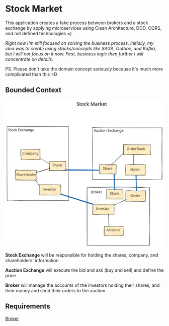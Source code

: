 # Stock Market
This application creates a fake process between brokers and a stock exchange by applying microservices using Clean Architecture, DDD, CQRS, and not defined technologies =) 

*Right now I'm still focused on solving the business process. Initially, my idea was to create using stacks/concepts like SAGA, Outbox, and Kafka, but I will not focus on it now. First, business logic then further I will concentrate on details.*

PS. Please don't take the domain concept seriously because it's much more complicated than this =D

## Bounded Context

![Context Diagram](documentation/boundaries.excalidraw.svg)

**Stock Exchange** will be responsible for holding the shares, company, and shareholders' information

**Auction Exchange** will execute the bid and ask (buy and sell) and define the price

**Broker** will manage the accounts of the investors holding their shares, and their money and send their orders to the auction

## Requirements
[Broker](broker-service)
